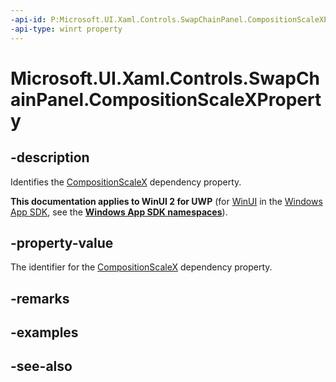 ```yaml
---
-api-id: P:Microsoft.UI.Xaml.Controls.SwapChainPanel.CompositionScaleXProperty
-api-type: winrt property
---
```


<!-- Property syntax
public Windows.UI.Xaml.DependencyProperty CompositionScaleXProperty { get; }
-->

# Microsoft.UI.Xaml.Controls.SwapChainPanel.CompositionScaleXProperty

## -description
Identifies the [CompositionScaleX](swapchainpanel_compositionscalex.md) dependency property.

**This documentation applies to WinUI 2 for UWP** (for [WinUI](/windows/apps/winui/winui3/) in the [Windows App SDK](/windows/apps/windows-app-sdk/), see the **[Windows App SDK namespaces](/windows/windows-app-sdk/api/winrt/)**).

## -property-value
The identifier for the [CompositionScaleX](swapchainpanel_compositionscalex.md) dependency property.

## -remarks

## -examples

## -see-also
